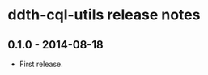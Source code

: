 ddth-cql-utils release notes
============================

0.1.0 - 2014-08-18
------------------
- First release.
